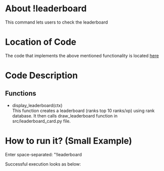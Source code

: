 # About !leaderboard

This command lets users to check the leaderboard

# Location of Code

The code that implements the above mentioned functionality is located [here](https://github.com/psvkaushik/CSC-510-Project2-TeachersPetBotv2.0/blob/main/src/bot.py)

# Code Description

## Functions

- display_leaderboard(ctx) <br>
  This function creates a leaderboard (ranks top 10 ranks/xp) using rank database. It then calls draw_leaderboard function in src/leaderboard_card.py file.

# How to run it? (Small Example)

Enter space-separated: "!leaderboard

Successful execution looks as below:
